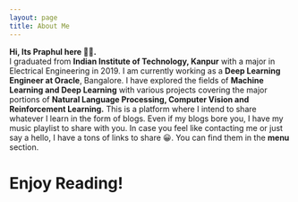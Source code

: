 ```yaml
---
layout: page
title: About Me
---
```

**Hi, Its Praphul here 👋😊. <br/>**
I graduated from **Indian Institute of Technology, Kanpur** with a major in Electrical Engineering in 2019. I am currently working as a **Deep Learning Engineer at Oracle**, Bangalore. I have explored the fields of **Machine Learning and Deep Learning** with various projects covering the major portions of **Natural Language Processing, Computer Vision and Reinforcement Learning.** This is a platform where I intend to share whatever I learn in the form of blogs. Even if my blogs bore you, I have my music playlist to share with you. In case you feel like contacting me or just say a hello, I have a tons of links to share 😀. You can find them in the **menu** section.

# Enjoy Reading!

